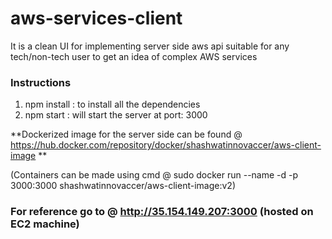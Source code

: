 # aws-services-client
It is a clean UI for implementing server side aws api suitable for any tech/non-tech user to get an idea of complex AWS services

### Instructions 
1. npm install : to install all the dependencies
2. npm start : will start the server at port: 3000

**Dockerized image for the server side can be found @ https://hub.docker.com/repository/docker/shashwatinnovaccer/aws-client-image **

(Containers can be made using cmd @ sudo docker run --name <container-name> -d -p 3000:3000 shashwatinnovaccer/aws-client-image:v2)

### For reference go to @ http://35.154.149.207:3000 (hosted on EC2 machine)
